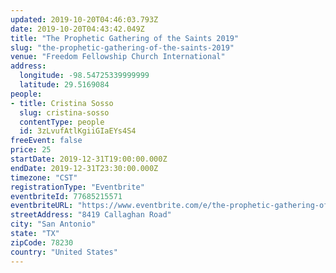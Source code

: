 ```yaml
---
updated: 2019-10-20T04:46:03.793Z
date: 2019-10-20T04:43:42.049Z
title: "The Prophetic Gathering of the Saints 2019"
slug: "the-prophetic-gathering-of-the-saints-2019"
venue: "Freedom Fellowship Church International"
address:
  longitude: -98.54725339999999
  latitude: 29.5169084
people:
- title: Cristina Sosso
  slug: cristina-sosso
  contentType: people
  id: 3zLvufAtlKgiiGIaEYs4S4
freeEvent: false
price: 25
startDate: 2019-12-31T19:00:00.000Z
endDate: 2019-12-31T23:30:00.000Z
timezone: "CST"
registrationType: "Eventbrite"
eventbriteId: 77685215571
eventbriteURL: "https://www.eventbrite.com/e/the-prophetic-gathering-of-the-saints-2019-tickets-77685215571"
streetAddress: "8419 Callaghan Road"
city: "San Antonio"
state: "TX"
zipCode: 78230
country: "United States"
---
```

